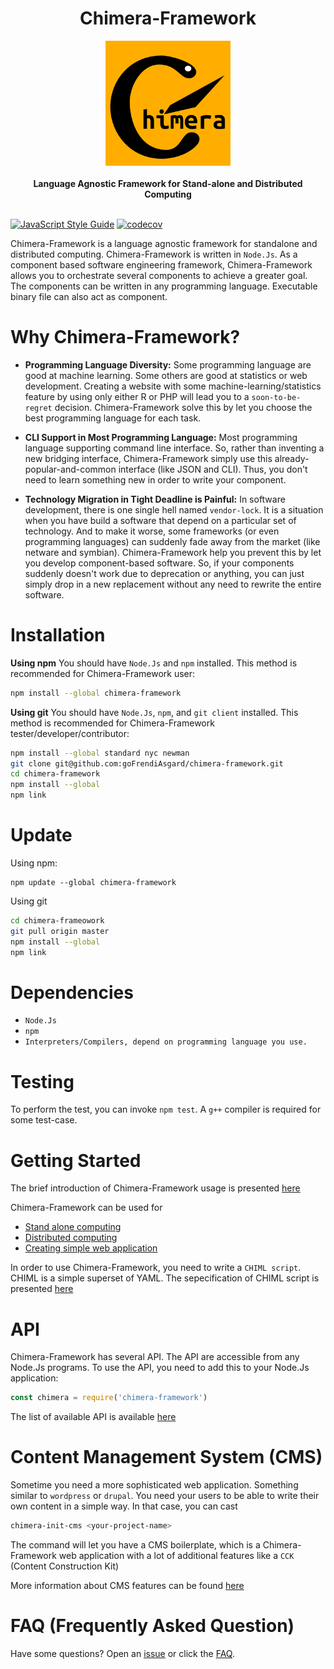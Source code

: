 <h1 align="center">Chimera-Framework</h1>

<div align="center">
  <img src="logo.png" />
</div>
<br />
<div align="center">
  <strong>Language Agnostic Framework for Stand-alone and Distributed Computing</strong>
</div>
<br />

[![JavaScript Style Guide](https://img.shields.io/badge/code_style-standard-brightgreen.svg)](https://standardjs.com)
[![codecov](https://codecov.io/gh/goFrendiAsgard/chimera-framework/branch/master/graph/badge.svg)](https://codecov.io/gh/goFrendiAsgard/chimera-framework)

Chimera-Framework is a language agnostic framework for standalone and distributed computing. Chimera-Framework is written in `Node.Js`. As a component based software engineering framework, Chimera-Framework allows you to orchestrate several components to achieve a greater goal. The components can be written in any programming language. Executable binary file can also act as component.

# Why Chimera-Framework?

* __Programming Language Diversity:__ Some programming language are good at machine learning. Some others are good at statistics or web development. Creating a website with some machine-learning/statistics feature by using only either R or PHP will lead you to a `soon-to-be-regret` decision. Chimera-Framework solve this by let you choose the best programming language for each task.

* __CLI Support in Most Programming Language:__ Most programming language supporting command line interface. So, rather than inventing a new bridging interface, Chimera-Framework simply use this already-popular-and-common interface (like JSON and CLI). Thus, you don't need to learn something new in order to write your component.

* __Technology Migration in Tight Deadline is Painful:__ In software development, there is one single hell named `vendor-lock`. It is a situation when you have build a software that depend on a particular set of technology. And to make it worse, some frameworks (or even programming languages) can suddenly fade away from the market (like netware and symbian). Chimera-Framework help you prevent this by let you develop component-based software. So, if your components suddenly doesn't work due to deprecation or anything, you can just simply drop in a new replacement without any need to rewrite the entire software.

# Installation

__Using npm__ You should have `Node.Js` and `npm` installed. This method is recommended for Chimera-Framework user:
```sh
npm install --global chimera-framework
```

__Using git__ You should have `Node.Js`, `npm`, and `git client` installed. This method is recommended for Chimera-Framework tester/developer/contributor:
```sh
npm install --global standard nyc newman
git clone git@github.com:goFrendiAsgard/chimera-framework.git
cd chimera-framework
npm install --global
npm link
```

# Update

Using npm:
```
npm update --global chimera-framework
```

Using git
```sh
cd chimera-frameowork
git pull origin master
npm install --global
npm link
```

# Dependencies

* `Node.Js`
* `npm`
* `Interpreters/Compilers, depend on programming language you use.`

# Testing

To perform the test, you can invoke `npm test`. A `g++` compiler is required for some test-case.

# Getting Started

The brief introduction of Chimera-Framework usage is presented [here](https://github.com/goFrendiAsgard/chimera-framework/wiki/Getting-Started)

Chimera-Framework can be used for

* [Stand alone computing](https://github.com/goFrendiAsgard/chimera-framework/wiki/Getting-Started#stand-alone-computing)
* [Distributed computing](https://github.com/goFrendiAsgard/chimera-framework/wiki/Getting-Started#distributed-computing)
* [Creating simple web application](https://github.com/goFrendiAsgard/chimera-framework/wiki/Getting-Started#web-app)

In order to use Chimera-Framework, you need to write a `CHIML script`. CHIML is a simple superset of YAML. The sepecification of CHIML script is presented [here](https://github.com/goFrendiAsgard/chimera-framework/wiki/CHIML)

# API

Chimera-Framework has several API. The API are accessible from any Node.Js programs. To use the API, you need to add this to your Node.Js application:

```javascript
const chimera = require('chimera-framework')
```

The list of available API is available [here](https://github.com/goFrendiAsgard/chimera-framework/wiki/API)

# Content Management System (CMS) 

Sometime you need a more sophisticated web application. Something similar to `wordpress` or `drupal`. You need your users to be able to write their own content in a simple way. In that case, you can cast

```bash
chimera-init-cms <your-project-name>
```

The command will let you have a CMS boilerplate, which is a Chimera-Framework web application with a lot of additional features like a `CCK` (Content Construction Kit)

More information about CMS features can be found [here](https://github.com/goFrendiAsgard/chimera-framework/wiki/Content-Management-System-(CMS))

# FAQ (Frequently Asked Question)

Have some questions?  Open an [issue](https://github.com/goFrendiAsgard/chimera-framework/issues) or click the [FAQ](https://github.com/goFrendiAsgard/chimera-framework/wiki/FAQ).
